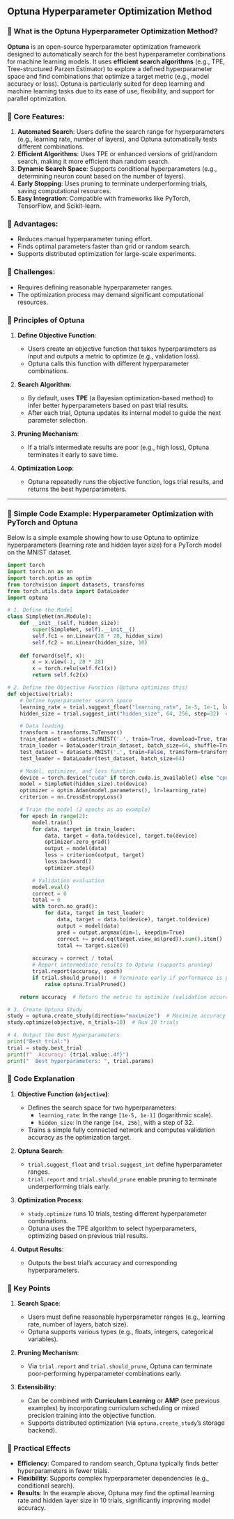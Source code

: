 ## Optuna Hyperparameter Optimization Method
### 📖 What is the Optuna Hyperparameter Optimization Method?
**Optuna** is an open-source hyperparameter optimization framework designed to automatically search for the best hyperparameter combinations for machine learning models. It uses **efficient search algorithms** (e.g., TPE, Tree-structured Parzen Estimator) to explore a defined hyperparameter space and find combinations that optimize a target metric (e.g., model accuracy or loss). Optuna is particularly suited for deep learning and machine learning tasks due to its ease of use, flexibility, and support for parallel optimization.

### 📖 Core Features:
1. **Automated Search**: Users define the search range for hyperparameters (e.g., learning rate, number of layers), and Optuna automatically tests different combinations.
2. **Efficient Algorithms**: Uses TPE or enhanced versions of grid/random search, making it more efficient than random search.
3. **Dynamic Search Space**: Supports conditional hyperparameters (e.g., determining neuron count based on the number of layers).
4. **Early Stopping**: Uses pruning to terminate underperforming trials, saving computational resources.
5. **Easy Integration**: Compatible with frameworks like PyTorch, TensorFlow, and Scikit-learn.

### 📖 Advantages:
- Reduces manual hyperparameter tuning effort.
- Finds optimal parameters faster than grid or random search.
- Supports distributed optimization for large-scale experiments.

### 📖 Challenges:
- Requires defining reasonable hyperparameter ranges.
- The optimization process may demand significant computational resources.


### 📖 Principles of Optuna
1. **Define Objective Function**:
   - Users create an objective function that takes hyperparameters as input and outputs a metric to optimize (e.g., validation loss).
   - Optuna calls this function with different hyperparameter combinations.

2. **Search Algorithm**:
   - By default, uses **TPE** (a Bayesian optimization-based method) to infer better hyperparameters based on past trial results.
   - After each trial, Optuna updates its internal model to guide the next parameter selection.

3. **Pruning Mechanism**:
   - If a trial’s intermediate results are poor (e.g., high loss), Optuna terminates it early to save time.

4. **Optimization Loop**:
   - Optuna repeatedly runs the objective function, logs trial results, and returns the best hyperparameters.

---

### 📖 Simple Code Example: Hyperparameter Optimization with PyTorch and Optuna
Below is a simple example showing how to use Optuna to optimize hyperparameters (learning rate and hidden layer size) for a PyTorch model on the MNIST dataset.

```python
import torch
import torch.nn as nn
import torch.optim as optim
from torchvision import datasets, transforms
from torch.utils.data import DataLoader
import optuna

# 1. Define the Model
class SimpleNet(nn.Module):
    def __init__(self, hidden_size):
        super(SimpleNet, self).__init__()
        self.fc1 = nn.Linear(28 * 28, hidden_size)
        self.fc2 = nn.Linear(hidden_size, 10)
    
    def forward(self, x):
        x = x.view(-1, 28 * 28)
        x = torch.relu(self.fc1(x))
        return self.fc2(x)

# 2. Define the Objective Function (Optuna optimizes this)
def objective(trial):
    # Define hyperparameter search space
    learning_rate = trial.suggest_float("learning_rate", 1e-5, 1e-1, log=True)  # Learning rate: 1e-5 to 1e-1
    hidden_size = trial.suggest_int("hidden_size", 64, 256, step=32)  # Hidden layer neurons: 64 to 256

    # Data loading
    transform = transforms.ToTensor()
    train_dataset = datasets.MNIST('.', train=True, download=True, transform=transform)
    train_loader = DataLoader(train_dataset, batch_size=64, shuffle=True)
    test_dataset = datasets.MNIST('.', train=False, transform=transform)
    test_loader = DataLoader(test_dataset, batch_size=64)

    # Model, optimizer, and loss function
    device = torch.device("cuda" if torch.cuda.is_available() else "cpu")
    model = SimpleNet(hidden_size).to(device)
    optimizer = optim.Adam(model.parameters(), lr=learning_rate)
    criterion = nn.CrossEntropyLoss()

    # Train the model (2 epochs as an example)
    for epoch in range(2):
        model.train()
        for data, target in train_loader:
            data, target = data.to(device), target.to(device)
            optimizer.zero_grad()
            output = model(data)
            loss = criterion(output, target)
            loss.backward()
            optimizer.step()

        # Validation evaluation
        model.eval()
        correct = 0
        total = 0
        with torch.no_grad():
            for data, target in test_loader:
                data, target = data.to(device), target.to(device)
                output = model(data)
                pred = output.argmax(dim=1, keepdim=True)
                correct += pred.eq(target.view_as(pred)).sum().item()
                total += target.size(0)
        
        accuracy = correct / total
        # Report intermediate results to Optuna (supports pruning)
        trial.report(accuracy, epoch)
        if trial.should_prune():  # Terminate early if performance is poor
            raise optuna.TrialPruned()

    return accuracy  # Return the metric to optimize (validation accuracy)

# 3. Create Optuna Study
study = optuna.create_study(direction="maximize")  # Maximize accuracy
study.optimize(objective, n_trials=10)  # Run 10 trials

# 4. Output the Best Hyperparameters
print("Best trial:")
trial = study.best_trial
print(f"  Accuracy: {trial.value:.4f}")
print("  Best hyperparameters: ", trial.params)
```



### 📖 Code Explanation
1. **Objective Function (`objective`)**:
   - Defines the search space for two hyperparameters:
     - `learning_rate`: In the range `[1e-5, 1e-1]` (logarithmic scale).
     - `hidden_size`: In the range `[64, 256]`, with a step of 32.
   - Trains a simple fully connected network and computes validation accuracy as the optimization target.

2. **Optuna Search**:
   - `trial.suggest_float` and `trial.suggest_int` define hyperparameter ranges.
   - `trial.report` and `trial.should_prune` enable pruning to terminate underperforming trials early.

3. **Optimization Process**:
   - `study.optimize` runs 10 trials, testing different hyperparameter combinations.
   - Optuna uses the TPE algorithm to select hyperparameters, optimizing based on previous trial results.

4. **Output Results**:
   - Outputs the best trial’s accuracy and corresponding hyperparameters.



### 📖 Key Points
1. **Search Space**:
   - Users must define reasonable hyperparameter ranges (e.g., learning rate, number of layers, batch size).
   - Optuna supports various types (e.g., floats, integers, categorical variables).

2. **Pruning Mechanism**:
   - Via `trial.report` and `trial.should_prune`, Optuna can terminate poor-performing hyperparameter combinations early.

3. **Extensibility**:
   - Can be combined with **Curriculum Learning** or **AMP** (see previous examples) by incorporating curriculum scheduling or mixed precision training into the objective function.
   - Supports distributed optimization (via `optuna.create_study`’s storage backend).



### 📖 Practical Effects
- **Efficiency**: Compared to random search, Optuna typically finds better hyperparameters in fewer trials.
- **Flexibility**: Supports complex hyperparameter dependencies (e.g., conditional search).
- **Results**: In the example above, Optuna may find the optimal learning rate and hidden layer size in 10 trials, significantly improving model accuracy.
